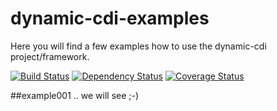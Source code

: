 # dynamic-cdi-examples


Here you will find a few examples how to use the dynamic-cdi project/framework.

[![Build Status](https://travis-ci.org/RapidPM/dynamic-cdi-examples.svg?branch=master)](https://travis-ci.org/RapidPM/dynamic-cdi-examples)
[![Dependency Status](https://www.versioneye.com/user/projects/55a3a45e3239390021000540/badge.svg?style=flat)](https://www.versioneye.com/user/projects/55a3a45e3239390021000540)
[![Coverage Status](https://coveralls.io/repos/RapidPM/dynamic-cdi-examples/badge.svg?branch=master&service=github)](https://coveralls.io/github/RapidPM/dynamic-cdi-examples?branch=master)










##example001
.. we will see ;-)
